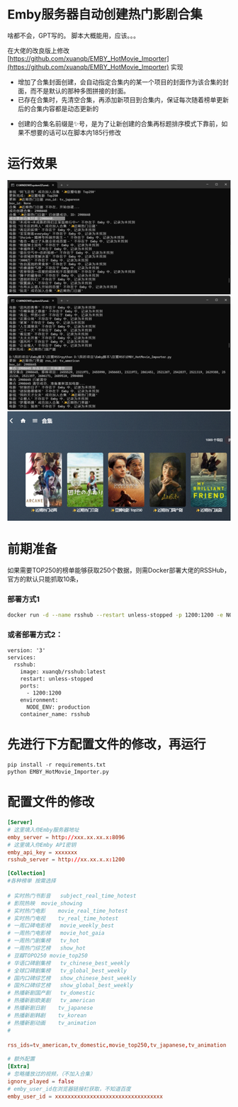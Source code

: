 # Emby服务器自动创建热门影剧合集

啥都不会，GPT写的。 脚本大概能用，应该。。。

在大佬的改良版上修改 [https://github.com/xuanqb/EMBY_HotMovie_Importer](https://github.com/xuanqb/EMBY_HotMovie_Importer) 实现

+ 增加了合集封面创建，会自动指定合集内的某一个项目的封面作为该合集的封面，而不是默认的那种多图拼接的封面。
+ 已存在合集时，先清空合集，再添加新项目到合集内，保证每次随着榜单更新后的合集内容都是动态更新的
- 创建的合集名前缀是✨号，是为了让新创建的合集再标题排序模式下靠前，如果不想要的话可以在脚本内185行修改


# 运行效果
![image](docs/创建时.png)
![image](docs/清空合集.png)
![image](docs/创建完毕.png)

# 前期准备
如果需要TOP250的榜单能够获取250个数据，则需Docker部署大佬的RSSHub，官方的默认只能抓取10条，

### 部署方式1
``` Bash
docker run -d --name rsshub --restart unless-stopped -p 1200:1200 -e NODE_ENV=production xuanqb/rsshub:latest
```

### 或者部署方式2：
``` docker-compose
version: '3'
services:
  rsshub:
    image: xuanqb/rsshub:latest
    restart: unless-stopped
    ports:
      - 1200:1200
    environment:
      NODE_ENV: production
    container_name: rsshub
```

# 先进行下方配置文件的修改，再运行
```
pip install -r requirements.txt
python EMBY_HotMovie_Importer.py
```


# 配置文件的修改
``` conf
[Server]
# 这里填入你Emby服务器地址
emby_server = http://xxx.xx.xx.x:8096
# 这里填入你Emby API密钥
emby_api_key = xxxxxxx
rsshub_server = http://xx.xx.x.x:1200

```

``` conf
[Collection]
#各种榜单 按需选择

# 实时热门书影音	subject_real_time_hotest
# 影院热映	movie_showing
# 实时热门电影	movie_real_time_hotest
# 实时热门电视	tv_real_time_hotest
# 一周口碑电影榜	movie_weekly_best
# 一周热门电影榜	movie_hot_gaia
# 一周热门剧集榜	tv_hot
# 一周热门综艺榜	show_hot
# 豆瓣TOPO250	movie_top250
# 华语口碑剧集榜	tv_chinese_best_weekly
# 全球口碑剧集榜	tv_global_best_weekly
# 国内口碑综艺榜	show_chinese_best_weekly
# 国外口碑综艺榜	show_global_best_weekly
# 热播新剧国产剧	tv_domestic
# 热播新剧欧美剧	tv_american
# 热播新剧日剧	tv_japanese
# 热播新剧韩剧	tv_korean
# 热播新剧动画	tv_animation
# 

rss_ids=tv_american,tv_domestic,movie_top250,tv_japanese,tv_animation
```
``` conf
# 额外配置
[Extra]
# 忽略播放过的视频，（不加入合集）
ignore_played = false
# emby_user_id在浏览器链接栏获取，不知道百度
emby_user_id = xxxxxxxxxxxxxxxxxxxxxxxxxxxxxxxxxx
```
